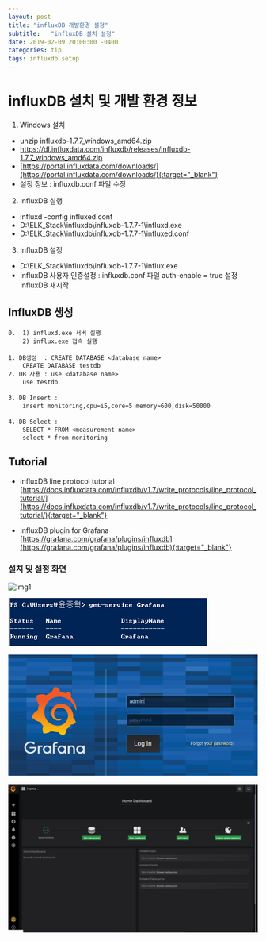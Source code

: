 ```yaml
---
layout: post
title: "influxDB 개발환경 설정"
subtitle:   "influxDB 설치 설정"
date: 2019-02-09 20:00:00 -0400
categories: tip
tags: influxdb setup
---
```



# influxDB 설치 및 개발 환경 정보
1. Windows 설치
- unzip influxdb-1.7.7_windows_amd64.zip
- https://dl.influxdata.com/influxdb/releases/influxdb-1.7.7_windows_amd64.zip
- [https://portal.influxdata.com/downloads/](https://portal.influxdata.com/downloads/){:target="_blank"}
- 설정 정보 : influxdb.conf 파일 수정

2. InfluxDB 실행
- influxd -config influxed.conf
- D:\ELK_Stack\influxdb\influxdb-1.7.7-1\influxd.exe
- D:\ELK_Stack\influxdb\influxdb-1.7.7-1\influxed.conf

3. InfluxDB 설정
- D:\ELK_Stack\influxdb\influxdb-1.7.7-1\influx.exe
- InfluxDB 사용자 인증설정 : influxdb.conf 파일 auth-enable = true 설정 InfluxDB 재시작

## InfluxDB 생성
```
0.  1) influxd.exe 서버 실행
	2) influx.exe 접속 실행

1. DB생성  : CREATE DATABASE <database name>
	CREATE DATABASE testdb 
2. DB 사용 : use <database name>
	use testdb

3. DB Insert :
	insert monitoring,cpu=i5,core=5 memory=600,disk=50000

4. DB Select : 
	SELECT * FROM <measurement name> 
	select * from monitoring
```

## Tutorial
- influxDB line protocol tutorial
  [https://docs.influxdata.com/influxdb/v1.7/write_protocols/line_protocol_tutorial/](https://docs.influxdata.com/influxdb/v1.7/write_protocols/line_protocol_tutorial/){:target="_blank"}

- InfluxDB plugin for Grafana
  [https://grafana.com/grafana/plugins/influxdb](https://grafana.com/grafana/plugins/influxdb){:target="_blank"}


### 설치 및 설정 화면

![img1](/assets/img/post/grafana/img01.PNG)

![img2](/assets/img/post/grafana/img02.PNG)

![img3](/assets/img/post/grafana/img03.PNG)

![img4](/assets/img/post/grafana/img04.PNG)

